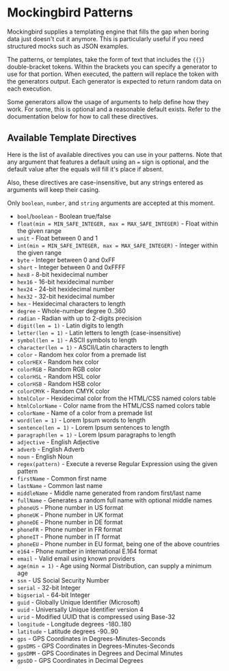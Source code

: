 # Mockingbird Patterns

Mockingbird supplies a templating engine that fills the gap when boring data just
doesn't cut it anymore. This is particularly useful if you need structured mocks
such as JSON examples.

The patterns, or templates, take the form of text that includes the `{{}}`
double-bracket tokens. Within the brackets you can specify a generator to use
for that portion. When executed, the pattern will replace the token with the
generators output. Each generator is expected to return random data on each
execution.

Some generators allow the usage of arguments to help define how they work. For
some, this is optional and a reasonable default exists. Refer to the
documentation below for how to call these directives.

## Available Template Directives

Here is the list of available directives you can use in your patterns. Note that
any argument that features a default using an `=` sign is optional, and the
default value after the equals will fill it's place if absent.

Also, these directives are case-insensitive, but any strings entered as
arguments will keep their casing.

Only `boolean`, `number`, and `string` arguments are accepted at this moment.

* `bool`/`boolean` - Boolean true/false
* `float(min = MIN_SAFE_INTEGER, max = MAX_SAFE_INTEGER)` - Float within the given range
* `unit` - Float between 0 and 1
* `int(min = MIN_SAFE_INTEGER, max = MAX_SAFE_INTEGER)` - Integer within the given range
* `byte` - Integer between 0 and 0xFF
* `short` - Integer between 0 and 0xFFFF
* `hex8` - 8-bit hexidecimal number
* `hex16` - 16-bit hexidecimal number
* `hex24` - 24-bit hexidecimal number
* `hex32` - 32-bit hexidecimal number
* `hex` - Hexidecimal characters to length
* `degree` - Whole-number degree 0..360
* `radian` - Radian with up to 2-digits precision
* `digit(len = 1)` - Latin digits to length
* `letter(len = 1)` - Latin letters to length (case-insensitive)
* `symbol(len = 1)` - ASCII symbols to length
* `character(len = 1)` - ASCII/Latin characters to length
* `color` - Random hex color from a premade list
* `colorHEX` - Random hex color
* `colorRGB` - Random RGB color
* `colorHSL` - Random HSL color
* `colorHSB` - Random HSB color
* `colorCMYK` - Random CMYK color
* `htmlColor` - Hexidecimal color from the HTML/CSS named colors table
* `htmlColorName` - Color name from the HTML/CSS named colors table
* `colorName` - Name of a color from a premade list
* `word(len = 1)` - Lorem Ipsum words to length
* `sentence(len = 1)` - Lorem Ipsum sentences to length
* `paragraph(len = 1)` - Lorem Ipsum paragraphs to length
* `adjective` - English Adjective
* `adverb` - English Adverb
* `noun` - English Noun
* `regex(pattern)` - Execute a reverse Regular Expression using the given pattern
* `firstName` - Common first name
* `lastName` - Common last name
* `middleName` - Middle name generated from random first/last name
* `fullName` - Generates a random full name with optional middle names
* `phoneUS` - Phone number in US format
* `phoneUK` - Phone number in UK format
* `phoneDE` - Phone number in DE format
* `phoneFR` - Phone number in FR format
* `phoneIT` - Phone number in IT format
* `phoneEU` - Phone number in EU format, being one of the above countries
* `e164` - Phone number in international E.164 format
* `email` - Valid email using known providers
* `age(min = 1)` - Age using Normal Distribution, can supply a minimum age
* `ssn` - US Social Security Number
* `serial` - 32-bit Integer
* `bigserial` - 64-bit Integer
* `guid` - Globally Unique Identifier (Microsoft)
* `uuid` - Universally Unique Identifier version 4
* `urid` - Modified UUID that is compressed using Base-32
* `longitude` - Longitude degrees -180..180
* `latitude` - Latitude degrees -90..90
* `gps` - GPS Coordinates in Degrees-Minutes-Seconds
* `gpsDMS` - GPS Coordinates in Degrees-Minutes-Seconds
* `gpsDMM` - GPS Coordinates in Degrees and Decimal Minutes
* `gpsDD` - GPS Coordinates in Decimal Degrees